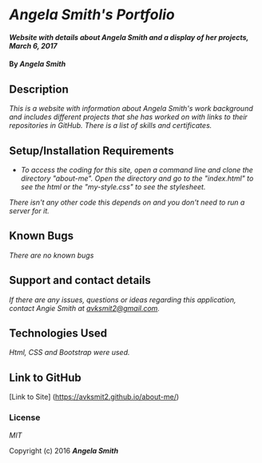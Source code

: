 # _Angela Smith's Portfolio_

#### _Website with details about Angela Smith and a display of her projects, March 6, 2017_

#### By _**Angela Smith**_

## Description

_This is a website with information about Angela Smith's work background and includes different projects that she has worked on with links to their repositories in GitHub. There is a list of skills and certificates._

## Setup/Installation Requirements

* _To access the coding for this site, open a command line and clone the directory "about-me". Open the directory and go to the "index.html" to see the html or the "my-style.css" to see the stylesheet._

_There isn't any other code this depends on and you don't need to run a server for it._

## Known Bugs

_There are no known bugs_

## Support and contact details

_If there are any issues, questions or ideas regarding this application, contact Angie Smith at avksmit2@gmail.com._

## Technologies Used

_Html, CSS and Bootstrap were used._

## Link to GitHub

[Link to Site] (https://avksmit2.github.io/about-me/)

### License

*MIT*

Copyright (c) 2016 **_Angela Smith_**
